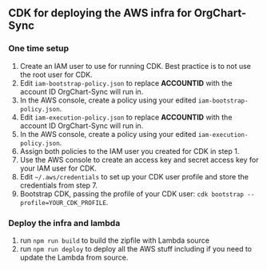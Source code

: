 ## CDK for deploying the AWS infra for OrgChart-Sync
### One time setup
1. Create an IAM user to use for running CDK.  Best practice is to not use the root user for CDK.
2. Edit `iam-bootstrap-policy.json` to replace __ACCOUNTID__ with the account ID OrgChart-Sync will run in.
3. In the AWS console, create a policy using your edited `iam-bootstrap-policy.json`.
4. Edit `iam-execution-policy.json` to replace __ACCOUNTID__ with the account ID OrgChart-Sync will run in.
5. In the AWS console, create a policy using your edited `iam-execution-policy.json`.
6. Assign both policies to the IAM user you created for CDK in step 1.
7. Use the AWS console to create an access key and secret access key for your IAM user for CDK.
8. Edit `~/.aws/credentials` to set up your CDK user profile and store the credentials from step 7.
9. Bootstrap CDK, passing the profile of your CDK user: `cdk bootstrap --profile=YOUR_CDK_PROFILE`.

### Deploy the infra and lambda
1. run `npm run build` to build the zipfile with Lambda source
2. run `npm run deploy` to deploy all the AWS stuff including if you need to update the Lambda from source.
